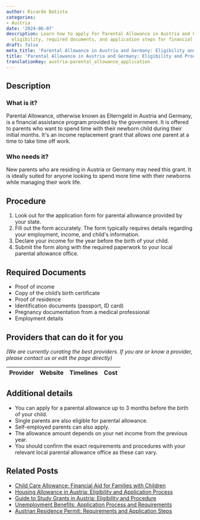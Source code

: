 ```yaml
---
author: Ricardo Batista
categories:
- Austria
date: '2024-06-07'
description: Learn how to apply for Parental Allowance in Austria and Germany. Discover
  eligibility, required documents, and application steps for financial assistance.
draft: false
meta_title: 'Parental Allowance in Austria and Germany: Eligibility and Process'
title: 'Parental Allowance in Austria and Germany: Eligibility and Process'
translationKey: austria-parental_allowance_application
---
```


## Description
### What is it?
Parental Allowance, otherwise known as Elterngeld in Austria and Germany, is a financial assistance program provided by the government. It is offered to parents who want to spend time with their newborn child during their initial months. It's an income replacement grant that allows one parent at a time to take time off work.

### Who needs it?
New parents who are residing in Austria or Germany may need this grant. It is ideally suited for anyone looking to spend more time with their newborns while managing their work life. 

## Procedure
1. Look out for the application form for parental allowance provided by your state.
2. Fill out the form accurately. The form typically requires details regarding your employment, income, and child's information.
3. Declare your income for the year before the birth of your child.
4. Submit the form along with the required paperwork to your local parental allowance office.

## Required Documents
- Proof of income
- Copy of the child’s birth certificate
- Proof of residence
- Identification documents (passport, ID card)
- Pregnancy documentation from a medical professional
- Employment details

## Providers that can do it for you

_(We are currently curating the best providers. If you are or know a provider, please contact us or edit the page directly)_

| Provider        |     Website     |     Timelines    |       Cost      |
| :-------------: | :-------------: |  :-------------: | :-------------: |

## Additional details
- You can apply for a parental allowance up to 3 months before the birth of your child.
- Single parents are also eligible for parental allowance.
- Self-employed parents can also apply.
- The allowance amount depends on your net income from the previous year. 
- You should confirm the exact requirements and procedures with your relevant local parental allowance office as these can vary.
## Related Posts

- [Child Care Allowance: Financial Aid for Families with Children](https://tramitit.com/guides/austria/child_care_allowance_application/)
- [Housing Allowance in Austria: Eligibility and Application Process](https://tramitit.com/guides/austria/housing_allowance_application/)
- [Guide to Study Grants in Austria: Eligibility and Procedure](https://tramitit.com/guides/austria/study_grant_application/)
- [Unemployment Benefits: Application Process and Requirements](https://tramitit.com/guides/austria/unemployment_benefit_application/)
- [Austrian Residence Permit: Requirements and Application Steps](https://tramitit.com/guides/austria/residence_permit_application/)